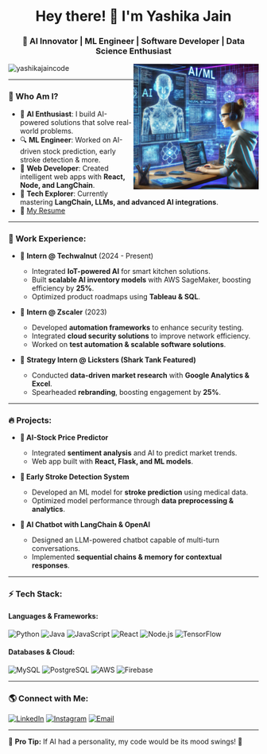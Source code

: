 <h1 align="center">Hey there! 👋 I'm Yashika Jain</h1>
<h3 align="center">🚀 AI Innovator | ML Engineer | Software Developer | Data Science Enthusiast</h3>

<img align="right" alt="AI/ML Banner" width="50%" src="https://raw.githubusercontent.com/YashikaJainCode/YashikaJainCode/main/github_profile.webp" />

<p align="left"> <img src="https://komarev.com/ghpvc/?username=yashikajaincode&label=Profile%20views&color=0e75b6&style=flat" alt="yashikajaincode" /> </p>

---

### 🚀 Who Am I?
- 🧠 **AI Enthusiast**: I build AI-powered solutions that solve real-world problems.
- 🔍 **ML Engineer**: Worked on AI-driven stock prediction, early stroke detection & more.
- 🏰 **Web Developer**: Created intelligent web apps with **React, Node, and LangChain**.
- 🎯 **Tech Explorer**: Currently mastering **LangChain, LLMs, and advanced AI integrations**.
- 📄 [My Resume](https://drive.google.com/file/d/1kqfECxjraPhWYtkivVQwWGWQIV5ai-2y/view?usp=sharing)

---

### 💼 Work Experience:
- 🔹 **Intern @ Techwalnut** (2024 - Present)  
   - Integrated **IoT-powered AI** for smart kitchen solutions.  
   - Built **scalable AI inventory models** with AWS SageMaker, boosting efficiency by **25%**.  
   - Optimized product roadmaps using **Tableau & SQL**.  

- 🔹 **Intern @ Zscaler** (2023)  
   - Developed **automation frameworks** to enhance security testing.  
   - Integrated **cloud security solutions** to improve network efficiency.  
   - Worked on **test automation & scalable software solutions**.  

- 🔹 **Strategy Intern @ Licksters (Shark Tank Featured)**  
   - Conducted **data-driven market research** with **Google Analytics & Excel**.  
   - Spearheaded **rebranding**, boosting engagement by **25%**.  

---

### 🔥 Projects:
- **🧠 AI-Stock Price Predictor**  
   - Integrated **sentiment analysis** and AI to predict market trends.  
   - Web app built with **React, Flask, and ML models**.  

- **🏥 Early Stroke Detection System**  
   - Developed an ML model for **stroke prediction** using medical data.  
   - Optimized model performance through **data preprocessing & analytics**.  

- **🤖 AI Chatbot with LangChain & OpenAI**  
   - Designed an LLM-powered chatbot capable of multi-turn conversations.  
   - Implemented **sequential chains & memory for contextual responses**.  

---

### ⚡ Tech Stack:
#### **Languages & Frameworks**:
![Python](https://img.shields.io/badge/Python-3776AB?style=for-the-badge&logo=python&logoColor=white)
![Java](https://img.shields.io/badge/Java-007396?style=for-the-badge&logo=java&logoColor=white)
![JavaScript](https://img.shields.io/badge/JavaScript-F7DF1E?style=for-the-badge&logo=javascript&logoColor=black)
![React](https://img.shields.io/badge/React-20232A?style=for-the-badge&logo=react&logoColor=61DAFB)
![Node.js](https://img.shields.io/badge/Node.js-339933?style=for-the-badge&logo=nodedotjs&logoColor=white)
![TensorFlow](https://img.shields.io/badge/TensorFlow-FF6F00?style=for-the-badge&logo=tensorflow&logoColor=white)

#### **Databases & Cloud**:
![MySQL](https://img.shields.io/badge/MySQL-4479A1?style=for-the-badge&logo=mysql&logoColor=white)
![PostgreSQL](https://img.shields.io/badge/PostgreSQL-316192?style=for-the-badge&logo=postgresql&logoColor=white)
![AWS](https://img.shields.io/badge/AWS-FF9900?style=for-the-badge&logo=amazonaws&logoColor=white)
![Firebase](https://img.shields.io/badge/Firebase-FFCA28?style=for-the-badge&logo=firebase&logoColor=black)

---

### 🌎 Connect with Me:
[![LinkedIn](https://img.shields.io/badge/LinkedIn-0A66C2?style=for-the-badge&logo=linkedin&logoColor=white)](https://www.linkedin.com/in/yashika-jain-67933b254/)
[![Instagram](https://img.shields.io/badge/Instagram-E4405F?style=for-the-badge&logo=instagram&logoColor=white)](https://instagram.com/yashika___j)
[![Email](https://img.shields.io/badge/Gmail-D14836?style=for-the-badge&logo=gmail&logoColor=white)](mailto:yashikajain2004@gmail.com)

---
🌟 **Pro Tip:** If AI had a personality, my code would be its mood swings! 🚀
